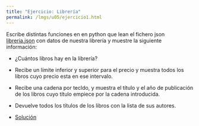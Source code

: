 ```yaml
---
title: "Ejercicio: Librería"
permalink: /lmgs/u05/ejercicio1.html
---
```


Escribe distintas funciones en en python que lean el fichero json [libreria.json](ej1.json) con datos de nuestra librería y muestre la siguiente información:

* ¿Cuántos libros hay en la librería?
* Recibe un límite inferior y superior para el precio y muestra todos los libros cuyo precio esta en ese intervalo.
* Recibe una cadena por tecldo, y muestra el título y el año de publicación de los libros cuyo título empiece por la cadena introducida.
* Devuelve todos los títulos de los libros con la lista de sus autores.

* [Solución](ejercicio1.py)